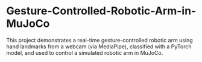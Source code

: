 # Gesture-Controlled-Robotic-Arm-in-MuJoCo
This project demonstrates a real-time gesture-controlled robotic arm using hand landmarks from a webcam (via MediaPipe), classified with a PyTorch model, and used to control a simulated robotic arm in MuJoCo.
